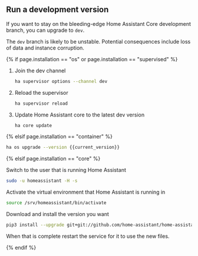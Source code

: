 ## Run a development version

If you want to stay on the bleeding-edge Home Assistant Core development branch, you can upgrade to `dev`.

<div class='note warning'>

  The `dev` branch is likely to be unstable. Potential consequences include loss of data and instance corruption.

</div>

{% if page.installation == "os" or page.installation == "supervised" %}

1. Join the dev channel

    ```bash
    ha supervisor options --channel dev
    ```

2. Reload the supervisor

    ```bash
    ha supervisor reload
    ```

3. Update Home Assistant core to the latest dev version

    ```bash
    ha core update
    ```

{% elsif page.installation == "container" %}

```bash
ha os upgrade --version {{current_version}}
```

{% elsif page.installation == "core" %}

Switch to the user that is running Home Assistant

```bash
sudo -u homeassistant -H -s
```

Activate the virtual environment that Home Assistant is running in

```bash
source /srv/homeassistant/bin/activate
```

Download and install the version you want

```bash
pip3 install --upgrade git+git://github.com/home-assistant/home-assistant.git@dev
```

When that is complete restart the service for it to use the new files.


{% endif %}
